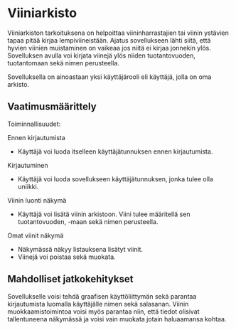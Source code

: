 # Viiniarkisto

Viiniarkiston tarkoituksena on helpoittaa viininharrastajien tai viinin ystävien tapaa pitää kirjaa lempiviineistään. 
Ajatus sovellukseen lähti siitä, että hyvien viinien muistaminen on vaikeaa jos niitä ei kirjaa jonnekin ylös. Sovelluksen avulla 
voi kirjata viinejä ylös niiden tuotantovuoden, tuotantomaan sekä nimen perusteella. 

Sovelluksella on ainoastaan yksi käyttäjärooli eli käyttäjä, jolla on oma arkisto. 

## Vaatimusmäärittely

Toiminnallisuudet: 

Ennen kirjautumista

- Käyttäjä voi luoda itselleen käyttäjätunnuksen ennen kirjautumista. 

Kirjautuminen

- Käyttäjä voi luoda sovellukseen käyttäjätunnuksen, jonka tulee olla uniikki. 

Viinin luonti näkymä

- Käyttäjä voi lisätä viinin arkistoon. Viini tulee määritellä sen tuotantovuoden, -maan sekä nimen perusteella. 

Omat viinit näkymä 

- Näkymässä näkyy listauksena lisätyt viinit. 
- Viinejä voi poistaa sekä muokata. 

## Mahdolliset jatkokehitykset

Sovellukselle voisi tehdä graafisen käyttöliittymän sekä parantaa kirjautumista luomalla käyttäjälle nimen sekä salasanan. Viinin muokkaamistoimintoa voisi myös parantaa niin, että tiedot olisivat tallentuneena näkymässä ja voisi vain muokata jotain haluaamansa kohtaa. 
